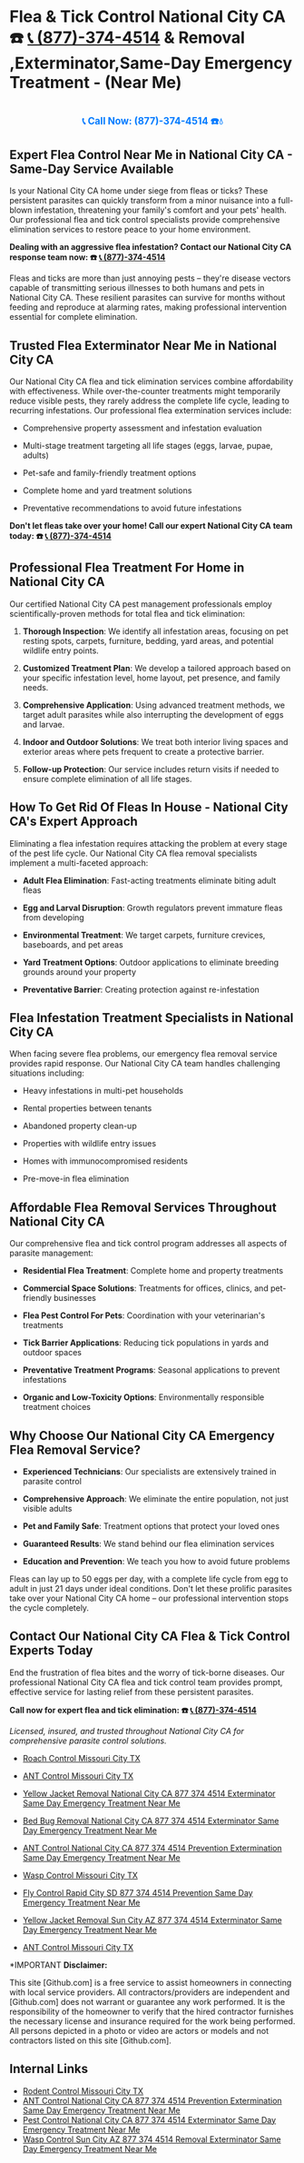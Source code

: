 # Flea & Tick Control National City CA ☎️ [📞 (877)-374-4514](https://pest-control-4514.netlify.app) & Removal ,Exterminator,Same-Day Emergency Treatment - (Near Me) 
# 

<p align="center" style="font-size: 1.2em; font-weight: bold; margin: 20px 0;">
  <a href="https://pest-control-4514.netlify.app" target="_blank" style="color: #007BFF; text-decoration: none;">📞 Call Now: (877)-374-4514 ☎️💧</a>
</p>

## Expert Flea Control Near Me in National City CA - Same-Day Service Available

Is your National City CA home under siege from fleas or ticks? These persistent parasites can quickly transform from a minor nuisance into a full-blown infestation, threatening your family's comfort and your pets' health. Our professional flea and tick control specialists provide comprehensive elimination services to restore peace to your home environment.

**Dealing with an aggressive flea infestation? Contact our National City CA response team now: ☎️ [📞 (877)-374-4514](https://pest-control-4514.netlify.app)**

Fleas and ticks are more than just annoying pests – they're disease vectors capable of transmitting serious illnesses to both humans and pets in National City CA. These resilient parasites can survive for months without feeding and reproduce at alarming rates, making professional intervention essential for complete elimination.

## Trusted Flea Exterminator Near Me in National City CA

Our National City CA flea and tick elimination services combine affordability with effectiveness. While over-the-counter treatments might temporarily reduce visible pests, they rarely address the complete life cycle, leading to recurring infestations. Our professional flea extermination services include:

- Comprehensive property assessment and infestation evaluation  

- Multi-stage treatment targeting all life stages (eggs, larvae, pupae, adults)  

- Pet-safe and family-friendly treatment options  

- Complete home and yard treatment solutions  

- Preventative recommendations to avoid future infestations  

**Don't let fleas take over your home! Call our expert National City CA team today: ☎️ [📞 (877)-374-4514](https://pest-control-4514.netlify.app)**

## Professional Flea Treatment For Home in National City CA

Our certified National City CA pest management professionals employ scientifically-proven methods for total flea and tick elimination:

1. **Thorough Inspection**: We identify all infestation areas, focusing on pet resting spots, carpets, furniture, bedding, yard areas, and potential wildlife entry points.  

2. **Customized Treatment Plan**: We develop a tailored approach based on your specific infestation level, home layout, pet presence, and family needs.  

3. **Comprehensive Application**: Using advanced treatment methods, we target adult parasites while also interrupting the development of eggs and larvae.  

4. **Indoor and Outdoor Solutions**: We treat both interior living spaces and exterior areas where pets frequent to create a protective barrier.  

5. **Follow-up Protection**: Our service includes return visits if needed to ensure complete elimination of all life stages.  

## How To Get Rid Of Fleas In House - National City CA's Expert Approach

Eliminating a flea infestation requires attacking the problem at every stage of the pest life cycle. Our National City CA flea removal specialists implement a multi-faceted approach:

- **Adult Flea Elimination**: Fast-acting treatments eliminate biting adult fleas  

- **Egg and Larval Disruption**: Growth regulators prevent immature fleas from developing  

- **Environmental Treatment**: We target carpets, furniture crevices, baseboards, and pet areas  

- **Yard Treatment Options**: Outdoor applications to eliminate breeding grounds around your property  

- **Preventative Barrier**: Creating protection against re-infestation  

## Flea Infestation Treatment Specialists in National City CA

When facing severe flea problems, our emergency flea removal service provides rapid response. Our National City CA team handles challenging situations including:

- Heavy infestations in multi-pet households  

- Rental properties between tenants  

- Abandoned property clean-up  

- Properties with wildlife entry issues  

- Homes with immunocompromised residents  

- Pre-move-in flea elimination  

## Affordable Flea Removal Services Throughout National City CA

Our comprehensive flea and tick control program addresses all aspects of parasite management:

- **Residential Flea Treatment**: Complete home and property treatments  

- **Commercial Space Solutions**: Treatments for offices, clinics, and pet-friendly businesses  

- **Flea Pest Control For Pets**: Coordination with your veterinarian's treatments  

- **Tick Barrier Applications**: Reducing tick populations in yards and outdoor spaces  

- **Preventative Treatment Programs**: Seasonal applications to prevent infestations  

- **Organic and Low-Toxicity Options**: Environmentally responsible treatment choices  

## Why Choose Our National City CA Emergency Flea Removal Service?

- **Experienced Technicians**: Our specialists are extensively trained in parasite control  

- **Comprehensive Approach**: We eliminate the entire population, not just visible adults  

- **Pet and Family Safe**: Treatment options that protect your loved ones  

- **Guaranteed Results**: We stand behind our flea elimination services  

- **Education and Prevention**: We teach you how to avoid future problems  

Fleas can lay up to 50 eggs per day, with a complete life cycle from egg to adult in just 21 days under ideal conditions. Don't let these prolific parasites take over your National City CA home – our professional intervention stops the cycle completely.

## Contact Our National City CA Flea & Tick Control Experts Today

End the frustration of flea bites and the worry of tick-borne diseases. Our professional National City CA flea and tick control team provides prompt, effective service for lasting relief from these persistent parasites.

**Call now for expert flea and tick elimination: ☎️ [📞 (877)-374-4514](https://pest-control-4514.netlify.app)**

*Licensed, insured, and trusted throughout National City CA for comprehensive parasite control solutions.*


- [Roach Control Missouri City TX](https://github.com/allyoucaneatsushiin/pest-control/blob/main/Roach-Control-Missouri-City-TX-877-374-4514-Removal-Exterminator-Same-Day-Emergency-Treatment-Near-Me.md)
- [ANT Control Missouri City TX](https://github.com/allyoucaneatsushiin/pest-control/blob/main/ANT-Control-Missouri-City-TX-877-374-4514-Prevention-Extermination-Same-Day-Emergency-Treatment-Near-Me.md)
- [Yellow Jacket Removal National City CA 877 374 4514 Exterminator Same Day Emergency Treatment Near Me](https://github.com/allyoucaneatsushiin/pest-control/blob/main/Yellow-Jacket-Removal-National-City-CA-877-374-4514-Exterminator-Same-Day-Emergency-Treatment-Near-Me.md)


- [Bed Bug Removal National City CA 877 374 4514 Exterminator Same Day Emergency Treatment Near Me](https://github.com/allyoucaneatsushiin/pest-control/blob/main/Bed-Bug-Removal-National-City-CA-877-374-4514-Exterminator-Same-Day-Emergency-Treatment-Near-Me.md)
- [ANT Control National City CA 877 374 4514 Prevention Extermination Same Day Emergency Treatment Near Me](https://github.com/allyoucaneatsushiin/pest-control/blob/main/ANT-Control-National-City-CA-877-374-4514-Prevention-Extermination-Same-Day-Emergency-Treatment-Near-Me.md)
- [Wasp Control Missouri City TX](https://github.com/allyoucaneatsushiin/pest-control/blob/main/Wasp-Control-Missouri-City-TX-877-374-4514-Removal-Exterminator-Same-Day-Emergency-Treatment-Near-Me.md)


- [Fly Control Rapid City SD 877 374 4514 Prevention Same Day Emergency Treatment Near Me](https://github.com/allyoucaneatsushiin/pest-control/blob/main/Fly-Control-Rapid-City-SD-877-374-4514-Prevention-Same-Day-Emergency-Treatment-Near-Me.md)
- [Yellow Jacket Removal Sun City AZ 877 374 4514 Exterminator Same Day Emergency Treatment Near Me](https://github.com/allyoucaneatsushiin/pest-control/blob/main/Yellow-Jacket-Removal-Sun-City-AZ-877-374-4514-Exterminator-Same-Day-Emergency-Treatment-Near-Me.md)
- [ANT Control Missouri City TX](https://github.com/allyoucaneatsushiin/pest-control/blob/main/ANT-Control-Missouri-City-TX-877-374-4514-Prevention-Extermination-Same-Day-Emergency-Treatment-Near-Me.md)


*IMPORTANT **Disclaimer:**  

This site [Github.com] is a free service to assist homeowners in connecting with local service providers. All contractors/providers are independent and [Github.com] does not warrant or guarantee any work performed. It is the responsibility of the homeowner to verify that the hired contractor furnishes the necessary license and insurance required for the work being performed. All persons depicted in a photo or video are actors or models and not contractors listed on this site [Github.com].


## Internal Links
- [Rodent Control Missouri City TX](https://github.com/allyoucaneatsushiin/pest-control/blob/main/Rodent-Control-Missouri-City-TX-877-374-4514-Rat-Removal-Exterminator-Same-Day-Emergency-Treatment-Near-Me.md)
- [ANT Control National City CA 877 374 4514 Prevention Extermination Same Day Emergency Treatment Near Me](https://github.com/allyoucaneatsushiin/pest-control/blob/main/ANT-Control-National-City-CA-877-374-4514-Prevention-Extermination-Same-Day-Emergency-Treatment-Near-Me.md)
- [Pest Control National City CA 877 374 4514 Exterminator Same Day Emergency Treatment Near Me](https://github.com/allyoucaneatsushiin/pest-control/blob/main/Pest-Control-National-City-CA-877-374-4514-Exterminator-Same-Day-Emergency-Treatment-Near-Me.md)
- [Wasp Control Sun City AZ 877 374 4514 Removal Exterminator Same Day Emergency Treatment Near Me](https://github.com/allyoucaneatsushiin/pest-control/blob/main/Wasp-Control-Sun-City-AZ-877-374-4514-Removal-Exterminator-Same-Day-Emergency-Treatment-Near-Me.md)
